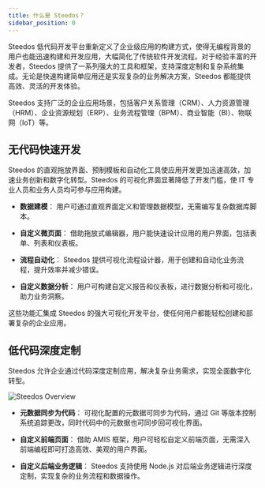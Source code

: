 ```yaml
---
title: 什么是 Steedos？
sidebar_position: 0
---
```


Steedos 低代码开发平台重新定义了企业级应用的构建方式，使得无编程背景的用户也能迅速构建和开发应用，大幅简化了传统软件开发流程。对于经验丰富的开发者，Steedos 提供了一系列强大的工具和框架，支持深度定制和复杂系统集成。无论是快速构建简单应用还是实现复杂的业务解决方案，Steedos 都能提供高效、灵活的开发体验。

Steedos 支持广泛的企业应用场景，包括客户关系管理（CRM）、人力资源管理（HRM）、企业资源规划（ERP）、业务流程管理（BPM）、商业智能（BI）、物联网（IoT）等。

## 无代码快速开发

Steedos 的直观拖放界面、预制模板和自动化工具使应用开发更加迅速高效，加速业务创新和数字化转型。Steedos 的可视化界面显著降低了开发门槛，使 IT 专业人员和业务人员均可参与应用构建。

- **数据建模**：
  用户可通过直观界面定义和管理数据模型，无需编写复杂数据库脚本。

- **自定义微页面**：
  借助拖放式编辑器，用户能快速设计应用的用户界面，包括表单、列表和仪表板。

- **流程自动化**：
  Steedos 提供可视化流程设计器，用于创建和自动化业务流程，提升效率并减少错误。

- **自定义数据分析**：
  用户可构建自定义报告和仪表板，进行数据分析和可视化，助力业务洞察。

这些功能汇集成 Steedos 的强大可视化开发平台，使任何用户都能轻松创建和部署复杂的企业应用。

## 低代码深度定制

Steedos 允许企业通过代码深度定制应用，解决复杂业务需求，实现全面数字化转型。

![Steedos Overview](/img/platform/steedos-dx.png)

- **元数据同步为代码**：
  可视化配置的元数据可同步为代码，通过 Git 等版本控制系统追踪更改，同时代码中的元数据也可同步回可视化界面。

- **自定义前端页面**：
  借助 AMIS 框架，用户可轻松自定义前端页面，无需深入前端编程即可打造高效、美观的用户界面。

- **自定义后端业务逻辑**：
  Steedos 支持使用 Node.js 对后端业务逻辑进行深度定制，实现复杂的业务流程和数据操作。
